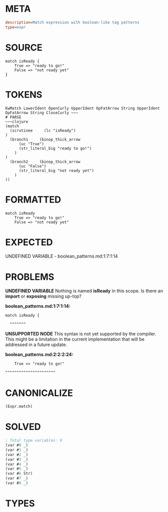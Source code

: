 # META
~~~ini
description=Match expression with boolean-like tag patterns
type=expr
~~~
# SOURCE
~~~roc
match isReady {
	True => "ready to go!"
	False => "not ready yet"
}
~~~
# TOKENS
~~~text
KwMatch LowerIdent OpenCurly UpperIdent OpFatArrow String UpperIdent OpFatArrow String CloseCurly ~~~
# PARSE
~~~clojure
(match
  (scrutinee     (lc "isReady")
)
  (branch1     (binop_thick_arrow
      (uc "True")
      (str_literal_big "ready to go!")
    )
)
  (branch2     (binop_thick_arrow
      (uc "False")
      (str_literal_big "not ready yet")
    )
))
~~~
# FORMATTED
~~~roc
match isReady
	True => "ready to go!"
	False => "not ready yet"
~~~
# EXPECTED
UNDEFINED VARIABLE - boolean_patterns.md:1:7:1:14
# PROBLEMS
**UNDEFINED VARIABLE**
Nothing is named **isReady** in this scope.
Is there an **import** or **exposing** missing up-top?

**boolean_patterns.md:1:7:1:14:**
```roc
match isReady {
```
      ^^^^^^^


**UNSUPPORTED NODE**
This syntax is not yet supported by the compiler.
This might be a limitation in the current implementation that will be addressed in a future update.

**boolean_patterns.md:2:2:2:24:**
```roc
	True => "ready to go!"
```
	^^^^^^^^^^^^^^^^^^^^^^


# CANONICALIZE
~~~clojure
(Expr.match)
~~~
# SOLVED
~~~clojure
; Total type variables: 9
(var #0 _)
(var #1 _)
(var #2 _)
(var #3 _)
(var #4 _)
(var #5 _)
(var #6 Str)
(var #7 _)
(var #8 _)
~~~
# TYPES
~~~roc
~~~
